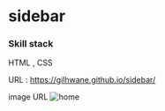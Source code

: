 # sidebar

### Skill stack
HTML , CSS

URL : https://gilhwane.github.io/sidebar/

 image URL
![home](https://user-images.githubusercontent.com/63918911/98336696-b8800b00-204a-11eb-9ddc-c311f3ff3762.png)

